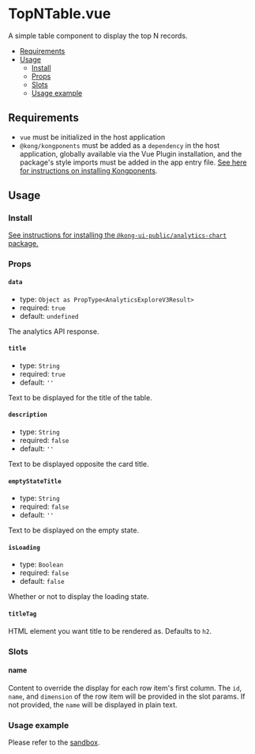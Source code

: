 # TopNTable.vue

A simple table component to display the top N records.

- [Requirements](#requirements)
- [Usage](#usage)
  - [Install](#install)
  - [Props](#props)
  - [Slots](#slots)
  - [Usage example](#usage-example)

## Requirements

- `vue` must be initialized in the host application
- `@kong/kongponents` must be added as a `dependency` in the host application, globally available via the Vue Plugin installation, and the package's style imports must be added in the app entry file. [See here for instructions on installing Kongponents](https://kongponents.konghq.com/#globally-install-all-kongponents).

## Usage

### Install

[See instructions for installing the `@kong-ui-public/analytics-chart` package.](../README.md#install)

### Props

#### `data`

- type: `Object as PropType<AnalyticsExploreV3Result>`
- required: `true`
- default: `undefined`

The analytics API response.

#### `title`

- type: `String`
- required: `true`
- default: `''`

Text to be displayed for the title of the table.

#### `description`

- type: `String`
- required: `false`
- default: `''`

Text to be displayed opposite the card title.

#### `emptyStateTitle`

- type: `String`
- required: `false`
- default: `''`

Text to be displayed on the empty state.

#### `isLoading`

- type: `Boolean`
- required: `false`
- default: `false`

Whether or not to display the loading state.

#### `titleTag`

HTML element you want title to be rendered as. Defaults to `h2`.

### Slots

#### name

Content to override the display for each row item's first column. The `id`, `name`, and `dimension` of the row item will be provided in the slot params. If not provided, the `name` will be displayed in plain text.

### Usage example

Please refer to the [sandbox](../sandbox/App.vue).

